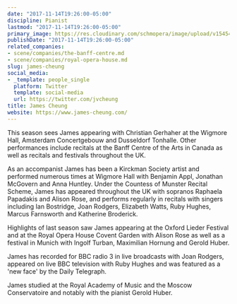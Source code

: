 ```yaml
---
date: "2017-11-14T19:26:00-05:00"
discipline: Pianist
lastmod: "2017-11-14T19:26:00-05:00"
primary_image: https://res.cloudinary.com/schmopera/image/upload/v1545409169/media/webhook-uploads/1510705525016/james_5%20copy.jpg.jpg
publishDate: "2017-11-14T19:26:00-05:00"
related_companies:
- scene/companies/the-banff-centre.md
- scene/companies/royal-opera-house.md
slug: james-cheung
social_media:
- _template: people_single
  platform: Twitter
  template: social-media
  url: https://twitter.com/jvcheung
title: James Cheung
website: https://www.james-cheung.com/
---
```


This season sees James appearing with Christian Gerhaher at the Wigmore Hall, Amsterdam Concertgebouw and Dusseldorf Tonhalle. Other performances include recitals at the Banff Centre of the Arts in Canada as well as recitals and festivals throughout the UK.

As an accompanist James has been a Kirckman Society artist and performed numerous times at Wigmore Hall with Benjamin Appl, Jonathan McGovern and Anna Huntley. Under the Countess of Munster Recital Scheme, James has appeared throughout the UK with sopranos Raphaela Papadakis and Alison Rose, and performs regularly in recitals with singers including Ian Bostridge, Joan Rodgers, Elizabeth Watts, Ruby Hughes, Marcus Farnsworth and Katherine Broderick.
 
Highlights of last season saw James appearing at the Oxford Lieder Festival and at the Royal Opera House Covent Garden with Alison Rose as well as a festival in Munich with Ingolf Turban, Maximilian Hornung and Gerold Huber.

James has recorded for BBC radio 3 in live broadcasts with Joan Rodgers, appeared on live BBC television with Ruby Hughes and was featured as a 'new face' by the Daily Telegraph.

James studied at the Royal Academy of Music and the Moscow Conservatoire and notably with the pianist Gerold Huber.
